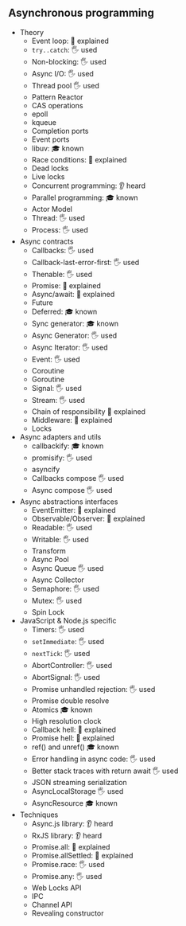 ## Asynchronous programming

- Theory
  - Event loop: 🙋 explained
  - `try..catch`: 🖐️ used
  - Non-blocking: 🖐️ used
  - Async I/O: 🖐️ used
  - Thread pool 🖐️ used
  - Pattern Reactor
  - CAS operations
  - epoll
  - kqueue
  - Completion ports
  - Event ports
  - libuv: 🎓 known
  - Race conditions: 🙋 explained
  - Dead locks
  - Live locks
  - Concurrent programming: 👂 heard
  - Parallel programming: 🎓 known
  - Actor Model
  - Thread: 🖐️ used
  - Process: 🖐️ used
- Async contracts
  - Callbacks: 🖐️ used
  - Callback-last-error-first: 🖐️ used
  - Thenable: 🖐️ used
  - Promise: 🙋 explained
  - Async/await: 🙋 explained
  - Future
  - Deferred: 🎓 known
  - Sync generator: 🎓 known
  - Async Generator: 🖐️ used
  - Async Iterator: 🖐️ used
  - Event: 🖐️ used
  - Coroutine
  - Goroutine
  - Signal: 🖐️ used
  - Stream: 🖐️ used
  - Chain of responsibility 🙋 explained
  - Middleware: 🙋 explained
  - Locks
- Async adapters and utils
  - callbackify: 🎓 known
  - promisify: 🖐️ used
  - asyncify
  - Callbacks compose 🖐️ used
  - Async compose 🖐️ used
- Async abstractions interfaces
  - EventEmitter: 🙋 explained
  - Observable/Observer: 🙋 explained
  - Readable: 🖐️ used
  - Writable: 🖐️ used
  - Transform
  - Async Pool
  - Async Queue 🖐️ used
  - Async Collector
  - Semaphore: 🖐️ used
  - Mutex: 🖐️ used
  - Spin Lock
- JavaScript & Node.js specific
  - Timers: 🖐️ used
  - `setImmediate`: 🖐️ used
  - `nextTick`: 🖐️ used
  - AbortController: 🖐️ used
  - AbortSignal: 🖐️ used
  - Promise unhandled rejection: 🖐️ used
  - Promise double resolve
  - Atomics 🎓 known
  - High resolution clock
  - Callback hell: 🙋 explained
  - Promise hell: 🙋 explained
  - ref() and unref() 🎓 known
  - Error handling in async code: 🖐️ used
  - Better stack traces with return await 🖐️ used
  - JSON streaming serialization
  - AsyncLocalStorage 🖐️ used
  - AsyncResource 🎓 known
- Techniques
  - Async.js library: 👂 heard
  - RxJS library: 👂 heard
  - Promise.all: 🙋 explained
  - Promise.allSettled: 🙋 explained
  - Promise.race: 🖐️ used
  - Promise.any: 🖐️ used
  - Web Locks API
  - IPC
  - Channel API
  - Revealing constructor
